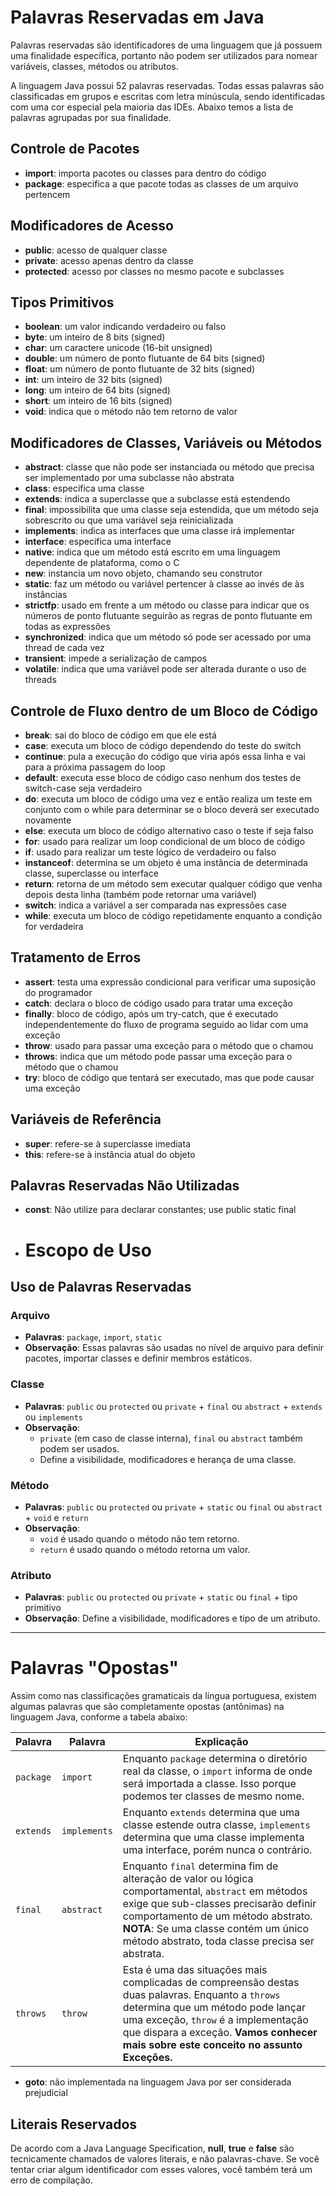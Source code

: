 # Palavras Reservadas em Java

Palavras reservadas são identificadores de uma linguagem que já possuem uma finalidade específica, portanto não podem ser utilizados para nomear variáveis, classes, métodos ou atributos.

A linguagem Java possui 52 palavras reservadas. Todas essas palavras são classificadas em grupos e escritas com letra minúscula, sendo identificadas com uma cor especial pela maioria das IDEs. Abaixo temos a lista de palavras agrupadas por sua finalidade.

## Controle de Pacotes

- **import**: importa pacotes ou classes para dentro do código
- **package**: especifica a que pacote todas as classes de um arquivo pertencem

## Modificadores de Acesso

- **public**: acesso de qualquer classe
- **private**: acesso apenas dentro da classe
- **protected**: acesso por classes no mesmo pacote e subclasses

## Tipos Primitivos

- **boolean**: um valor indicando verdadeiro ou falso
- **byte**: um inteiro de 8 bits (signed)
- **char**: um caractere unicode (16-bit unsigned)
- **double**: um número de ponto flutuante de 64 bits (signed)
- **float**: um número de ponto flutuante de 32 bits (signed)
- **int**: um inteiro de 32 bits (signed)
- **long**: um inteiro de 64 bits (signed)
- **short**: um inteiro de 16 bits (signed)
- **void**: indica que o método não tem retorno de valor

## Modificadores de Classes, Variáveis ou Métodos

- **abstract**: classe que não pode ser instanciada ou método que precisa ser implementado por uma subclasse não abstrata
- **class**: especifica uma classe
- **extends**: indica a superclasse que a subclasse está estendendo
- **final**: impossibilita que uma classe seja estendida, que um método seja sobrescrito ou que uma variável seja reinicializada
- **implements**: indica as interfaces que uma classe irá implementar
- **interface**: especifica uma interface
- **native**: indica que um método está escrito em uma linguagem dependente de plataforma, como o C
- **new**: instancia um novo objeto, chamando seu construtor
- **static**: faz um método ou variável pertencer à classe ao invés de às instâncias
- **strictfp**: usado em frente a um método ou classe para indicar que os números de ponto flutuante seguirão as regras de ponto flutuante em todas as expressões
- **synchronized**: indica que um método só pode ser acessado por uma thread de cada vez
- **transient**: impede a serialização de campos
- **volatile**: indica que uma variável pode ser alterada durante o uso de threads

## Controle de Fluxo dentro de um Bloco de Código

- **break**: sai do bloco de código em que ele está
- **case**: executa um bloco de código dependendo do teste do switch
- **continue**: pula a execução do código que viria após essa linha e vai para a próxima passagem do loop
- **default**: executa esse bloco de código caso nenhum dos testes de switch-case seja verdadeiro
- **do**: executa um bloco de código uma vez e então realiza um teste em conjunto com o while para determinar se o bloco deverá ser executado novamente
- **else**: executa um bloco de código alternativo caso o teste if seja falso
- **for**: usado para realizar um loop condicional de um bloco de código
- **if**: usado para realizar um teste lógico de verdadeiro ou falso
- **instanceof**: determina se um objeto é uma instância de determinada classe, superclasse ou interface
- **return**: retorna de um método sem executar qualquer código que venha depois desta linha (também pode retornar uma variável)
- **switch**: indica a variável a ser comparada nas expressões case
- **while**: executa um bloco de código repetidamente enquanto a condição for verdadeira

## Tratamento de Erros

- **assert**: testa uma expressão condicional para verificar uma suposição do programador
- **catch**: declara o bloco de código usado para tratar uma exceção
- **finally**: bloco de código, após um try-catch, que é executado independentemente do fluxo de programa seguido ao lidar com uma exceção
- **throw**: usado para passar uma exceção para o método que o chamou
- **throws**: indica que um método pode passar uma exceção para o método que o chamou
- **try**: bloco de código que tentará ser executado, mas que pode causar uma exceção

## Variáveis de Referência

- **super**: refere-se à superclasse imediata
- **this**: refere-se à instância atual do objeto

## Palavras Reservadas Não Utilizadas

- **const**: Não utilize para declarar constantes; use public static final

- # Escopo de Uso

## Uso de Palavras Reservadas

### Arquivo
- **Palavras**: `package`, `import`, `static`
- **Observação**: Essas palavras são usadas no nível de arquivo para definir pacotes, importar classes e definir membros estáticos.

### Classe
- **Palavras**: `public` ou `protected` ou `private` + `final` ou `abstract` + `extends` ou `implements`
- **Observação**: 
  - `private` (em caso de classe interna), `final` ou `abstract` também podem ser usados.
  - Define a visibilidade, modificadores e herança de uma classe.

### Método
- **Palavras**: `public` ou `protected` ou `private` + `static` ou `final` ou `abstract` + `void` e `return`
- **Observação**: 
  - `void` é usado quando o método não tem retorno.
  - `return` é usado quando o método retorna um valor.

### Atributo
- **Palavras**: `public` ou `protected` ou `private` + `static` ou `final` + tipo primitivo
- **Observação**: Define a visibilidade, modificadores e tipo de um atributo.

---

# Palavras "Opostas"

Assim como nas classificações gramaticais da língua portuguesa, existem algumas palavras que são completamente opostas (antônimas) na linguagem Java, conforme a tabela abaixo:

| **Palavra**   | **Palavra**   | **Explicação**                                                                 |
|---------------|---------------|--------------------------------------------------------------------------------|
| `package`     | `import`      | Enquanto `package` determina o diretório real da classe, o `import` informa de onde será importada a classe. Isso porque podemos ter classes de mesmo nome. |
| `extends`     | `implements`  | Enquanto `extends` determina que uma classe estende outra classe, `implements` determina que uma classe implementa uma interface, porém nunca o contrário. |
| `final`       | `abstract`    | Enquanto `final` determina fim de alteração de valor ou lógica comportamental, `abstract` em métodos exige que sub-classes precisarão definir comportamento de um método abstrato. **NOTA**: Se uma classe contém um único método abstrato, toda classe precisa ser abstrata. |
| `throws`      | `throw`       | Esta é uma das situações mais complicadas de compreensão destas duas palavras. Enquanto a `throws` determina que um método pode lançar uma exceção, `throw` é a implementação que dispara a exceção. **Vamos conhecer mais sobre este conceito no assunto Exceções.** |
- **goto**: não implementada na linguagem Java por ser considerada prejudicial

## Literais Reservados

De acordo com a Java Language Specification, **null**, **true** e **false** são tecnicamente chamados de valores literais, e não palavras-chave. Se você tentar criar algum identificador com esses valores, você também terá um erro de compilação.
